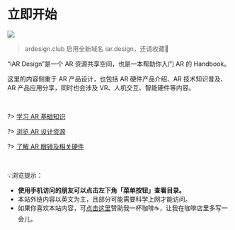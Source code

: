 # 立即开始

![](assets/logo_branding.png)

>ardesign.club 启用全新域名 iar.design，还请收藏🥳

“iAR Design”是一个 AR 资源共享空间，也是一本帮助你入门 AR 的 Handbook。

这里的内容侧重于 AR 产品设计，也包括 AR 硬件产品介绍、AR 技术知识普及、AR 产品应用分享，同时也会涉及 VR、人机交互、智能硬件等内容。

<br>


?> [学习 AR 基础知识](intro-ar)

?> [浏览 AR 设计资源](resources) 

?> [了解 AR 眼镜及相关硬件](devices)

<br>

💡浏览提示：
- **使用手机访问的朋友可以点击左下角「菜单按钮」查看目录。**
- 本站外链内容以英文为主，且部分可能需要科学上网才能访问。
- 如果你喜欢本站内容，可[点击这里](donate)赞助我一杯咖啡☕️，让我在咖啡店里多写一会儿。






